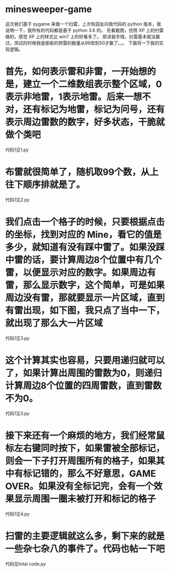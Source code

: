 # minesweeper-game
这次我们基于 pygame 来做一个扫雷，上次有园友问我代码的 python 版本，我说明一下，我所有的代码都是基于 python 3.6 的。
先看截图，仿照 XP 上的扫雷做的，感觉 XP 上的样式比 win7 上的好看多了。
原谅我手残，扫雷基本就没赢过，测试的时候我是偷偷的把雷的数量从99改到50才赢了。。。
下面将一下我的实现逻辑。


# 首先，如何表示雷和非雷，一开始想的是，建立一个二维数组表示整个区域，0表示非地雷，1表示地雷。后来一想不对，还有标记为地雷，标记为问号，还有表示周边雷数的数字，好多状态，干脆就做个类吧
代码1见1.py
# 布雷就很简单了，随机取99个数，从上往下顺序排就是了。
代码1见2.py
# 我们点击一个格子的时候，只要根据点击的坐标，找到对应的 Mine，看它的值是多少，就知道有没有踩中雷了。如果没踩中雷的话，要计算周边8个位置中有几个雷，以便显示对应的数字。如果周边有雷，那么显示数字，这个简单，可是如果周边没有雷，那就要显示一片区域，直到有雷出现，如下图，我只点了当中一下，就出现了那么大一片区域
代码1见3.py
# 这个计算其实也容易，只要用递归就可以了，如果计算出周围的雷数为0，则递归计算周边8个位置的四周雷数，直到雷数不为0。
代码1见3.py
# 接下来还有一个麻烦的地方，我们经常鼠标左右键同时按下，如果雷被全部标记，则会一下子打开周围所有的格子，如果其中有标记错的，那么不好意思，GAME OVER。如果没有全标记完，会有一个效果显示周围一圈未被打开和标记的格子
代码1见4.py
# 扫雷的主要逻辑就这么多，剩下来的就是一些杂七杂八的事件了。代码也帖一下吧
代码见total code.py

